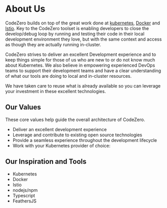 # About Us

CodeZero builds on top of the great work done at [kubernetes](http://kubernetes.io), [Docker](http://docker.com) and [Istio](http://istio.io). Key to the CodeZero toolset is enabling developers to close the develop/debug loop by running and testing their code in their local development environment they love, but with the same context and access as though they are actually running in-cluster.

CodeZero strives to deliver an excellent Development experience and to keep things simple for those of us who are new to or do not know much about Kubernetes. We also believe in empowering experienced DevOps teams to support their development teams and have a clear understanding of what our tools are doing to local and in-cluster resources.

We have taken care to reuse what is already available so you can leverage your investment in these excellent technologies.

## Our Values

These core values help guide the overall architecture of CodeZero.

* Deliver an excellent development experience
* Leverage and contribute to existing open source technologies
* Provide a seamless experience throughout the development lifecycle
* Work with your Kubernetes provider of choice:

## Our Inspiration and Tools

* Kubernetes
* Docker
* Istio
* nodejs/npm
* Typescript
* FeathersJS
